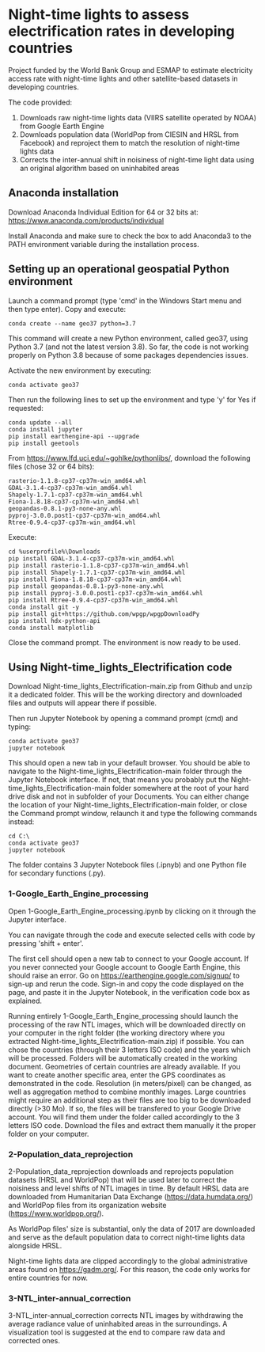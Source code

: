 # Night-time lights to assess electrification rates in developing countries
Project funded by the World Bank Group and ESMAP to estimate electricity access rate with night-time lights and other satellite-based datasets in developing countries.

The code provided:
1) Downloads raw night-time lights data (VIIRS satellite operated by NOAA) from Google Earth Engine
2) Downloads population data (WorldPop from CIESIN and HRSL from Facebook) and reproject them to match the resolution of night-time lights data
3) Corrects the inter-annual shift in noisiness of night-time light data using an original algorithm based on uninhabited areas

## Anaconda installation

Download Anaconda Individual Edition for 64 or 32 bits at:
https://www.anaconda.com/products/individual

Install Anaconda and make sure to check the box to add Anaconda3 to the PATH environment variable during the installation process.

## Setting up an operational geospatial Python environment

Launch a command prompt (type 'cmd' in the Windows Start menu and then type enter). Copy and execute:

	conda create --name geo37 python=3.7

This command will create a new Python environment, called geo37, using Python 3.7 (and not the latest version 3.8).
So far, the code is not working properly on Python 3.8 because of some packages dependencies issues.

Activate the new environment by executing:

	conda activate geo37

Then run the following lines to set up the environment and type 'y' for Yes if requested:

	conda update --all	
	conda install jupyter	
	pip install earthengine-api --upgrade	
	pip install geetools

From https://www.lfd.uci.edu/~gohlke/pythonlibs/, download the following files (chose 32 or 64 bits):

	rasterio‑1.1.8‑cp37‑cp37m‑win_amd64.whl
	GDAL‑3.1.4‑cp37‑cp37m‑win_amd64.whl
	Shapely‑1.7.1‑cp37‑cp37m‑win_amd64.whl
	Fiona‑1.8.18‑cp37‑cp37m‑win_amd64.whl
	geopandas‑0.8.1‑py3‑none‑any.whl
	pyproj‑3.0.0.post1‑cp37‑cp37m‑win_amd64.whl
	Rtree‑0.9.4‑cp37‑cp37m‑win_amd64.whl

Execute:

	cd %userprofile%\Downloads
	pip install GDAL‑3.1.4‑cp37‑cp37m‑win_amd64.whl
	pip install rasterio‑1.1.8‑cp37‑cp37m‑win_amd64.whl
	pip install Shapely‑1.7.1‑cp37‑cp37m‑win_amd64.whl
	pip install Fiona‑1.8.18‑cp37‑cp37m‑win_amd64.whl
	pip install geopandas‑0.8.1‑py3‑none‑any.whl
	pip install pyproj‑3.0.0.post1‑cp37‑cp37m‑win_amd64.whl
	pip install Rtree‑0.9.4‑cp37‑cp37m‑win_amd64.whl
	conda install git -y
	pip install git+https://github.com/wpgp/wpgpDownloadPy
	pip install hdx-python-api
	conda install matplotlib

Close the command prompt. The environment is now ready to be used.

## Using Night-time_lights_Electrification code

Download Night-time_lights_Electrification-main.zip from Github and unzip it a dedicated folder. 
This will be the working directory and downloaded files and outputs will appear there if possible.

Then run Jupyter Notebook by opening a command prompt (cmd) and typing:

	conda activate geo37
	jupyter notebook

This should open a new tab in your default browser.
You should be able to navigate to the Night-time_lights_Electrification-main folder through the Jupyter Notebook interface.
If not, that means you probably put the Night-time_lights_Electrification-main folder somewhere at the root of your hard drive disk
and not in subfolder of your Documents.
You can either change the location of your Night-time_lights_Electrification-main folder, 
or close the Command prompt window, relaunch it and type the following commands instead:

	cd C:\
	conda activate geo37
	jupyter notebook

The folder contains 3 Jupyter Notebook files (.ipnyb) and one Python file for secondary functions (.py).

### 1-Google_Earth_Engine_processing

Open 1-Google_Earth_Engine_processing.ipynb by clicking on it through the Jupyter interface.

You can navigate through the code and execute selected cells with code by pressing 'shift + enter'.

The first cell should open a new tab to connect to your Google account.
If you never connected your Google account to Google Earth Engine, this should raise an error.
Go on https://earthengine.google.com/signup/ to sign-up and rerun the code.
Sign-in and copy the code displayed on the page, and paste it in the Jupyter Notebook, in the verification code box as explained.


Running entirely 1-Google_Earth_Engine_processing should launch the processing of the raw NTL images,
which will be downloaded directly on your computer in the right folder (the working directory where you extracted Night-time_lights_Electrification-main.zip) if possible.
You can chose the countries (through their 3 letters ISO code) and the years which will be processed.
Folders will be automatically created in the working document.
Geometries of certain countries are already available. If you want to create another specific area, enter the GPS coordinates as demonstrated in the code.
Resolution (in meters/pixel) can be changed, as well as aggregation method to combine monthly images.
Large countries might require an additional step as their files are too big to be downloaded directly (>30 Mo).
If so, the files will be transfered to your Google Drive account. You will find them under the folder called accordingly to the 3 letters ISO code.
Download the files and extract them manually it the proper folder on your computer.

### 2-Population_data_reprojection

2-Population_data_reprojection downloads and reprojects population datasets (HRSL and WorldPop) that will be used later to correct the noisiness and level shifts of NTL images in time. By default HRSL data are downloaded from Humanitarian Data Exchange (https://data.humdata.org/) and WorldPop files from its organization website (https://www.worldpop.org/).

As WorldPop files' size is substantial, only the data of 2017 are downloaded and serve as the default population data to correct night-time lights data alongside HRSL.

Night-time lights data are clipped accordingly to the global administrative areas found on https://gadm.org/. For this reason, the code only works for entire countries for now.

### 3-NTL_inter-annual_correction

3-NTL_inter-annual_correction corrects NTL images by withdrawing the average radiance value of uninhabited areas in the surroundings.
A visualization tool is suggested at the end to compare raw data and corrected ones.
